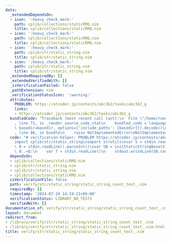 ```yaml
---
data:
  _extendedDependsOn:
  - icon: ':heavy_check_mark:'
    path: cplib/collections/staticRMQ.nim
    title: cplib/collections/staticRMQ.nim
  - icon: ':heavy_check_mark:'
    path: cplib/collections/staticRMQ.nim
    title: cplib/collections/staticRMQ.nim
  - icon: ':heavy_check_mark:'
    path: cplib/str/static_string.nim
    title: cplib/str/static_string.nim
  - icon: ':heavy_check_mark:'
    path: cplib/str/static_string.nim
    title: cplib/str/static_string.nim
  _extendedRequiredBy: []
  _extendedVerifiedWith: []
  _isVerificationFailed: false
  _pathExtension: nim
  _verificationStatusIcon: ':warning:'
  attributes:
    PROBLEM: https://atcoder.jp/contests/abc362/tasks/abc362_g
    links:
    - https://atcoder.jp/contests/abc362/tasks/abc362_g
  bundledCode: "Traceback (most recent call last):\n  File \"/home/runner/.local/lib/python3.10/site-packages/onlinejudge_verify/documentation/build.py\"\
    , line 71, in _render_source_code_stat\n    bundled_code = language.bundle(stat.path,\
    \ basedir=basedir, options={'include_paths': [basedir]}).decode()\n  File \"/home/runner/.local/lib/python3.10/site-packages/onlinejudge_verify/languages/nim.py\"\
    , line 86, in bundle\n    raise NotImplementedError\nNotImplementedError\n"
  code: "# verification-helper: PROBLEM https://atcoder.jp/contests/abc362/tasks/abc362_g\n\
    import cplib/str/static_string\nimport strutils\nvar S = stdin.readLine()\nvar\
    \ Q = stdin.readLine().parseInt()\nvar SB = initStaticStringBase(S)\nfor i in\
    \ 0..<Q:\n    var T = stdin.readLine()\n    stdout.writeLine(SB.count(T))"
  dependsOn:
  - cplib/collections/staticRMQ.nim
  - cplib/str/static_string.nim
  - cplib/str/static_string.nim
  - cplib/collections/staticRMQ.nim
  isVerificationFile: false
  path: verify/str/static_string/static_string_count_test_.nim
  requiredBy: []
  timestamp: '2024-07-19 14:19:21+09:00'
  verificationStatus: LIBRARY_NO_TESTS
  verifiedWith: []
documentation_of: verify/str/static_string/static_string_count_test_.nim
layout: document
redirect_from:
- /library/verify/str/static_string/static_string_count_test_.nim
- /library/verify/str/static_string/static_string_count_test_.nim.html
title: verify/str/static_string/static_string_count_test_.nim
---
```

